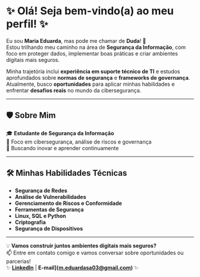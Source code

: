 # ✨ Olá! Seja bem-vindo(a) ao meu perfil! ✨  

Eu sou **Maria Eduarda**, mas pode me chamar de **Duda**! 💜  
Estou trilhando meu caminho na área de **Segurança da Informação**, com foco em proteger dados, implementar boas práticas e criar ambientes digitais mais seguros.  

Minha trajetória inclui **experiência em suporte técnico de TI** e estudos aprofundados sobre **normas de segurança** e **frameworks de governança**. Atualmente, busco **oportunidades** para aplicar minhas habilidades e enfrentar **desafios reais** no mundo da cibersegurança.  

---

## 🛡️ Sobre Mim  
🎓 **Estudante de Segurança da Informação**  
🔐 Foco em cibersegurança, análise de riscos e governança  
🚀 Buscando inovar e aprender continuamente  

---

## 🛠️ Minhas Habilidades Técnicas  
- **Segurança de Redes**  
- **Análise de Vulnerabilidades**  
- **Gerenciamento de Riscos e Conformidade**  
- **Ferramentas de Segurança**  
- **Linux, SQL e Python**  
- **Criptografia**  
- **Segurança de Dispositivos**  

---

💡 **Vamos construir juntos ambientes digitais mais seguros?**  
📫 Entre em contato comigo e vamos conversar sobre oportunidades ou parcerias!  
✨ **[LinkedIn](https://www.linkedin.com/in/mariaeduardati.com)** | **E-mail](m.eduardasa03@gmail.com)** ✨
